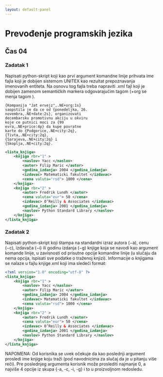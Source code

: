 ```yaml
---
layout: default-panel
---
```

# Prevođenje programskih jezika
## Čas 04

### Zadatak 1
Napisati python-skript koji kao prvi argument komandne linije prihvata ime fajla
koji je dobijen sistemom UNITEX kao rezultat prepoznavanja imenovanih entiteta. Na
osnovu tog fajla treba napraviti .xml fajl koji je dobijen zamenom semantičkih markera
odgovarajućim tagom (+org se menja tagom <org>).

```
{Kompanija "Jat ervejz",.NE+org:1s}
saopstila je da ce od {ponedeljka, 26.
novembra,.NE+date:2s}, organizovati
decembarsku promotivnu akciju u okviru
koje ce putnici moci za {99
evra,.NE+price:4p} da kupe povratne
karte do {Podgorice,.NE+city:2q},
{Tivta,.NE+city:2q},
{Sarajeva,.NE+city:2q} i
{Skoplja,.NE+city:2q}.

```

```xml
<lista_knjiga>
    <knjiga rbr="1" >
        <naslov> Yacc </naslov>
        <autor> Filip Maric </autor>
        <godina_izdanja> 2004 </godina_izdanja>
        <izdavac> Matematicki fakultet </izdavac>
        <cena valuta="rsd"> 1000 </cena>
    </knjiga>
    <knjiga rbr="2" >
        <autor> Fredrik Lundh </autor>
        <cena valuta="eur"> 50 </cena>
        <izdavac> O’Reilly & Associates </izdavac>
        <godina_izdanja> 2001 </godina_izdanja>
        <naslov> Python Standard Library </naslov>
    </knjiga>
</lista_knjiga>
```

### Zadatak 2
Napisati python-skript koji štampa na standardni izraz autora (−a), cenu (−c),
izdavača (−i) ili godinu izdanja (−g) knjige koja se navodi kao argument komande linije,
u zavisnosti od prisutne opcije komandne linije (u slučaju da nema opcija, ispisati sve
podatke o traženoj knjizi). Informacije o knjigama se nalaze u fajlu knjige.xml koji ima
sledeći format:

```xml
<?xml version="1.0" encoding="utf-8" ?>
<lista_knjiga>
    <knjiga rbr="1" >
        <naslov> Yacc </naslov>
        <autor> Filip Maric </autor>
        <godina_izdanja> 2004 </godina_izdanja>
        <izdavac> Matematicki fakultet </izdavac>
        <cena valuta="rsd"> 1000 </cena>
    </knjiga>
    <knjiga rbr="2" >
        <autor> Fredrik Lundh </autor>
        <cena valuta="eur"> 50 </cena>
        <izdavac> O’Reilly & Associates </izdavac>
        <godina_izdanja> 2001 </godina_izdanja>
        <naslov> Python Standard Library </naslov>
    </knjiga>
</lista_knjiga>
```

NAPOMENA: Od korisnika se uvek očekuje da kao poslednji argument prosledi ime knjige koju traži
(pod navodnicima za slučaj da je u pitanju više reči). Pre poslednjeg argumenta korisnik može
proslediti najmanje 0, a najviše 4 opcije iz skupa {-a, -c, -i, -g} i to u proizvoljnom redosledu.
